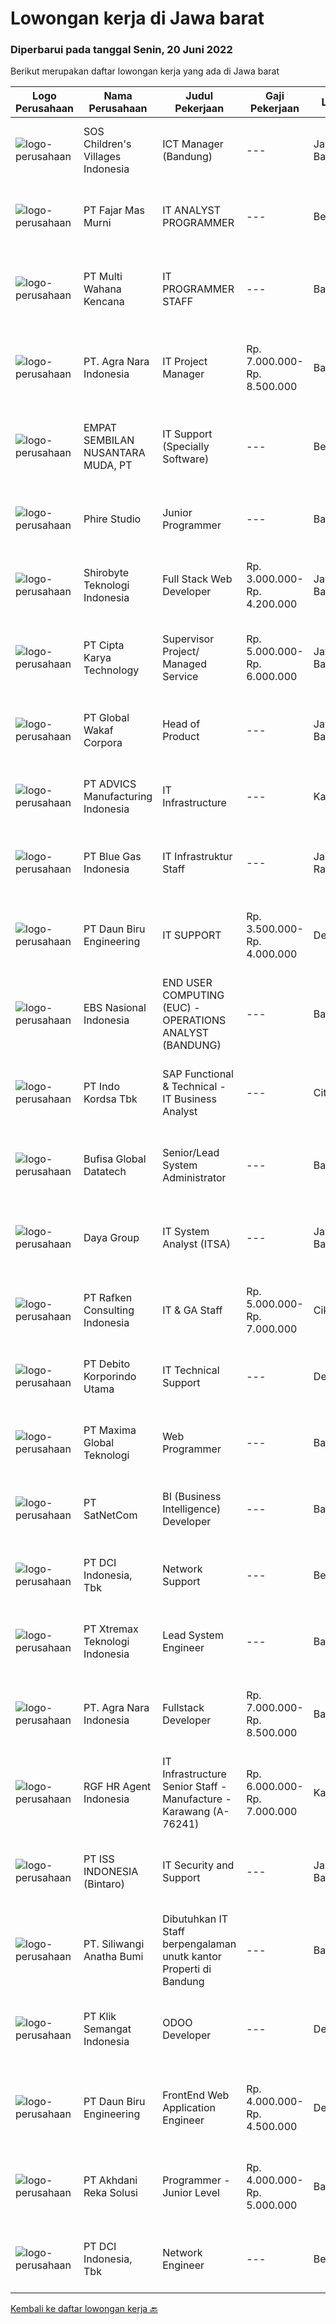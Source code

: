 
  # Lowongan kerja di Jawa barat

  ### Diperbarui pada tanggal Senin, 20 Juni 2022

  Berikut merupakan daftar lowongan kerja yang ada di Jawa barat

  |Logo Perusahaan | Nama Perusahaan | Judul Pekerjaan | Gaji Pekerjaan | Lokasi | Deskripsi | Tanggal diunggah | Pranala |
  | -------------- | --------------- | --------------- | --------- | --------- | -------------- | ------- | ----------- |
  |![logo-perusahaan](https://image-service-cdn.seek.com.au/6fe7764445742f843d4b7e9b2e25894eb3e31635/ee4dce1061f3f616224767ad58cb2fc751b8d2dc)|SOS Children's Villages Indonesia|ICT Manager (Bandung)|---|Jawa Barat|Mission of the position The ICT Manager support ICT Director to ensure that the ICT function in the Member Association works according to mission of...|Senin, 20 Juni 2022|https://www.jobstreet.co.id/id/job/ict-manager-bandung-3925492?token=0~67edd698-eee3-416f-97d6-0181d98dadd0&sectionRank=1&jobId=jobstreet-id-job-3925492|
|![logo-perusahaan](https://image-service-cdn.seek.com.au/3c5b10014fbd4c98dcb0e585d33384a022061821/ee4dce1061f3f616224767ad58cb2fc751b8d2dc)|PT Fajar Mas Murni|IT ANALYST PROGRAMMER|---|Bekasi|Deskripsi PekerjaanKUALIFIKASI : Pendidikan minimal S1 ilmu komputer/Teknologi Informasi atau setara. Pengalaman minimal 2 tahun di bidang yang sama...|Minggu, 19 Juni 2022|https://www.jobstreet.co.id/id/job/it-analyst-programmer-3914458?token=0~67edd698-eee3-416f-97d6-0181d98dadd0&sectionRank=2&jobId=jobstreet-id-job-3914458|
|![logo-perusahaan](https://image-service-cdn.seek.com.au/8a21d582e50f0d132f214ae36bd88b23e5a42b73/ee4dce1061f3f616224767ad58cb2fc751b8d2dc)|PT Multi Wahana Kencana|IT PROGRAMMER STAFF|---|Bandung|Deskripsi pekerjaan : Menerima, memprioritaskan, dan menyelesaikan permintaan bantuan IT. Instalasi dan software maintenance. Membuat aplikasi baik...|Minggu, 19 Juni 2022|https://www.jobstreet.co.id/id/job/it-programmer-staff-3907185?token=0~67edd698-eee3-416f-97d6-0181d98dadd0&sectionRank=3&jobId=jobstreet-id-job-3907185|
|![logo-perusahaan](https://image-service-cdn.seek.com.au/066895934f727c692ca34c9745ea9972dc3ff2b3/ee4dce1061f3f616224767ad58cb2fc751b8d2dc)|PT. Agra Nara Indonesia|IT Project Manager|Rp. 7.000.000-Rp. 8.500.000|Bandung|Deskripsi Pekerjaan : Melakukan seluruh kegiatan project management yaitu memulai project, merencanakan proyek, pengembangan/pelaksanaan proyek,...|Minggu, 19 Juni 2022|https://www.jobstreet.co.id/id/job/it-project-manager-3915080?token=0~67edd698-eee3-416f-97d6-0181d98dadd0&sectionRank=4&jobId=jobstreet-id-job-3915080|
|![logo-perusahaan](https://image-service-cdn.seek.com.au/2a7e898d5553bcca6fd851b0bed1591a0ae635b4/ee4dce1061f3f616224767ad58cb2fc751b8d2dc)|EMPAT SEMBILAN NUSANTARA MUDA, PT|IT Support (Specially Software)|---|Bekasi|Kualifikasi: Gelar S1/D3 sesuai Bidang  2-3 tahun pengalaman kerja di bidang teknologi informasi/IT/Software/Memiliki pengalaman untuk Migrasi data ke...|Jumat, 17 Juni 2022|https://www.jobstreet.co.id/id/job/it-support-specially-software-3924013?token=0~67edd698-eee3-416f-97d6-0181d98dadd0&sectionRank=5&jobId=jobstreet-id-job-3924013|
|![logo-perusahaan](https://image-service-cdn.seek.com.au/cd00847ac90cda376c727ed5cf452e2a62f2a231/ee4dce1061f3f616224767ad58cb2fc751b8d2dc)|Phire Studio|Junior Programmer|---|Bandung|General requirements: Minimal 1 year work experience in programming (Python, nodeJS) Work location in Bandung S1/D3 Graduates in Engineering...|Minggu, 19 Juni 2022|https://www.jobstreet.co.id/id/job/junior-programmer-3914843?token=0~67edd698-eee3-416f-97d6-0181d98dadd0&sectionRank=6&jobId=jobstreet-id-job-3914843|
|![logo-perusahaan](https://image-service-cdn.seek.com.au/43b55c004e49a92d57ab7eee81e4276c9103edb0/ee4dce1061f3f616224767ad58cb2fc751b8d2dc)|Shirobyte Teknologi Indonesia|Full Stack Web Developer|Rp. 3.000.000-Rp. 4.200.000|Jawa Barat|At least 1 Year(s) of working experience in the related field is required for this position. Fresh graduate allowed Required Skill(s): PHP, Laravel,...|Senin, 20 Juni 2022|https://www.jobstreet.co.id/id/job/full-stack-web-developer-3920730?token=0~67edd698-eee3-416f-97d6-0181d98dadd0&sectionRank=7&jobId=jobstreet-id-job-3920730|
|![logo-perusahaan](https://image-service-cdn.seek.com.au/aa1d0a0cef23c9f7abc5351e55ef70ffa0f06b7c/ee4dce1061f3f616224767ad58cb2fc751b8d2dc)|PT Cipta Karya Technology|Supervisor Project/ Managed Service|Rp. 5.000.000-Rp. 6.000.000|Jawa Barat|Supervisor Project/ Managed Service (Seluruh Indonesia)Kualifikasi : Usia maksimal 45 tahun. Pendidikan minimal SMK/D-3/ Sederajatnya. Pengalaman...|Sabtu, 18 Juni 2022|https://www.jobstreet.co.id/id/job/supervisor-project-managed-service-3925241?token=0~67edd698-eee3-416f-97d6-0181d98dadd0&sectionRank=8&jobId=jobstreet-id-job-3925241|
|![logo-perusahaan](https://image-service-cdn.seek.com.au/bc73d21c5253be9f5977060de12654dafb730977/ee4dce1061f3f616224767ad58cb2fc751b8d2dc)|PT Global Wakaf Corpora|Head of Product|---|Jawa Barat|Job ResponsibilityResponsible for gathering information about a product to be launched by the company through data analysis, market research, and...|Minggu, 19 Juni 2022|https://www.jobstreet.co.id/id/job/head-of-product-3914793?token=0~67edd698-eee3-416f-97d6-0181d98dadd0&sectionRank=9&jobId=jobstreet-id-job-3914793|
|![logo-perusahaan](https://image-service-cdn.seek.com.au/3d2eb79ef019b1df5a549a5d2140348eeb55e22f/ee4dce1061f3f616224767ad58cb2fc751b8d2dc)|PT ADVICS Manufacturing Indonesia|IT Infrastructure|---|Karawang|Requirement Bachelor’s Degree in Electro Engineering, Computer System, Computer Engineering, or Information Technology. Preferably has 1-2 years...|Jumat, 17 Juni 2022|https://www.jobstreet.co.id/id/job/it-infrastructure-3923562?token=0~67edd698-eee3-416f-97d6-0181d98dadd0&sectionRank=10&jobId=jobstreet-id-job-3923562|
|![logo-perusahaan](https://image-service-cdn.seek.com.au/bdb3675e133f4ed95e0dca678c990bb9fc494a4c/ee4dce1061f3f616224767ad58cb2fc751b8d2dc)|PT Blue Gas Indonesia|IT Infrastruktur Staff|---|Jakarta Raya|Kualifikasi : Pendidikan minimal S1 Teknik Informatika / Teknik Komputer / Sistem Komputer Pengalaman minimal 1 tahun di bidang IT Infrastruktur...|Kamis, 16 Juni 2022|https://www.jobstreet.co.id/id/job/it-infrastruktur-staff-3923046?token=0~67edd698-eee3-416f-97d6-0181d98dadd0&sectionRank=11&jobId=jobstreet-id-job-3923046|
|![logo-perusahaan](https://image-service-cdn.seek.com.au/d787d278f47a6254081e832bfb5cc9421805151d/ee4dce1061f3f616224767ad58cb2fc751b8d2dc)|PT Daun Biru Engineering|IT SUPPORT|Rp. 3.500.000-Rp. 4.000.000|Depok|Daun Biru Engineering adalah perusahaan perawatan maju untuk industri, baik hardware, software maupun maintenance-services. Sedang membutuhkan...|Rabu, 15 Juni 2022|https://www.jobstreet.co.id/id/job/it-support-3920345?token=0~67edd698-eee3-416f-97d6-0181d98dadd0&sectionRank=12&jobId=jobstreet-id-job-3920345|
|![logo-perusahaan](https://image-service-cdn.seek.com.au/8059c8494476ea51aa4db5cb0f96155f10aa16a1/ee4dce1061f3f616224767ad58cb2fc751b8d2dc)|EBS Nasional Indonesia|END USER COMPUTING (EUC) - OPERATIONS ANALYST (BANDUNG)|---|Bandung|One of our clients - a multinational information technology company, is looking for End User Computing (EUC) Operations Analyst for their Indonesia...|Minggu, 19 Juni 2022|https://www.jobstreet.co.id/id/job/end-user-computing-euc-operations-analyst-bandung-3914503?token=0~67edd698-eee3-416f-97d6-0181d98dadd0&sectionRank=13&jobId=jobstreet-id-job-3914503|
|![logo-perusahaan](https://image-service-cdn.seek.com.au/2edb1a76a77d108802f818569091386caf294b49/ee4dce1061f3f616224767ad58cb2fc751b8d2dc)|PT Indo Kordsa Tbk|SAP Functional & Technical - IT Business Analyst|---|Citeureup|Job Requirements Bachelor’s and/or Master’s degree in Computer Science, Computer Engineering or related technical discipline. 3+ years of professional...|Minggu, 19 Juni 2022|https://www.jobstreet.co.id/id/job/sap-functional-technical-it-business-analyst-3925302?token=0~67edd698-eee3-416f-97d6-0181d98dadd0&sectionRank=14&jobId=jobstreet-id-job-3925302|
|![logo-perusahaan](https://image-service-cdn.seek.com.au/dce945f477d23994a4962f2949e8c3c750e0559e/ee4dce1061f3f616224767ad58cb2fc751b8d2dc)|Bufisa Global Datatech|Senior/Lead System Administrator|---|Bandung|We Are Bufisa, trusted partner for PostgreSQL solutions, needs a fresh additional individuals to fill in position as Senior/Lead System...|Sabtu, 18 Juni 2022|https://www.jobstreet.co.id/id/job/senior-lead-system-administrator-3912629?token=0~67edd698-eee3-416f-97d6-0181d98dadd0&sectionRank=15&jobId=jobstreet-id-job-3912629|
|![logo-perusahaan](https://image-service-cdn.seek.com.au/11d1feaaca86a03829ce5fcb031012cc1c947e39/ee4dce1061f3f616224767ad58cb2fc751b8d2dc)|Daya Group|IT System Analyst (ITSA)|---|Jawa Barat|Candidate must possess at least Bachelor's Degree in Engineering (Computer/Telecommunication) or equivalent. At least minimum 4 years of working...|Jumat, 17 Juni 2022|https://www.jobstreet.co.id/id/job/it-system-analyst-itsa-3912610?token=0~67edd698-eee3-416f-97d6-0181d98dadd0&sectionRank=16&jobId=jobstreet-id-job-3912610|
|![logo-perusahaan](https://image-service-cdn.seek.com.au/b0fe7a43c1c670baf53c9ce4e4377cbc13c5fd02/ee4dce1061f3f616224767ad58cb2fc751b8d2dc)|PT Rafken Consulting Indonesia|IT & GA Staff|Rp. 5.000.000-Rp. 7.000.000|Cikarang|Qualification :~ Age : minimum 25 Years Old maximum 30 Years Old~ Experience : In Automotive Manufacture Company minimum 2 - 3 Years with same...|Selasa, 14 Juni 2022|https://www.jobstreet.co.id/id/job/it-ga-staff-3918792?token=0~67edd698-eee3-416f-97d6-0181d98dadd0&sectionRank=17&jobId=jobstreet-id-job-3918792|
|![logo-perusahaan](https://image-service-cdn.seek.com.au/06c5f455483b29e4428252530c99cbb3ca6c3a63/ee4dce1061f3f616224767ad58cb2fc751b8d2dc)|PT Debito Korporindo Utama|IT Technical Support|---|Depok|Responsibilities Provide initial problem, determination to the standard application, and assist end-users to determine whether a problem is on...|Rabu, 15 Juni 2022|https://www.jobstreet.co.id/id/job/it-technical-support-3921730?token=0~67edd698-eee3-416f-97d6-0181d98dadd0&sectionRank=18&jobId=jobstreet-id-job-3921730|
|![logo-perusahaan](https://image-service-cdn.seek.com.au/8d046a8ad2dd67b6937ccb7d6ad2eded0fcd4df6/ee4dce1061f3f616224767ad58cb2fc751b8d2dc)|PT Maxima Global Teknologi|Web Programmer|---|Bandung|Candidate must possess at least Bachelor's Degree in Computer Science/Information Technology or equivalent At least 1 year of working experience in...|Jumat, 17 Juni 2022|https://www.jobstreet.co.id/id/job/web-programmer-3904352?token=0~67edd698-eee3-416f-97d6-0181d98dadd0&sectionRank=19&jobId=jobstreet-id-job-3904352|
|![logo-perusahaan](https://image-service-cdn.seek.com.au/6108f58b8d52b8e5523830ee4b11d6074377e515/ee4dce1061f3f616224767ad58cb2fc751b8d2dc)|PT SatNetCom|BI (Business Intelligence) Developer|---|Bandung|General Description:Business Intelligence (BI) Developer to create and manage BI and analytics solutions that turn data into knowledge.In this role,...|Sabtu, 18 Juni 2022|https://www.jobstreet.co.id/id/job/bi-business-intelligence-developer-3905354?token=0~67edd698-eee3-416f-97d6-0181d98dadd0&sectionRank=20&jobId=jobstreet-id-job-3905354|
|![logo-perusahaan](https://image-service-cdn.seek.com.au/6bd6b7b03e04ad1514911f3ca63a68c986c6deb5/ee4dce1061f3f616224767ad58cb2fc751b8d2dc)|PT DCI Indonesia, Tbk|Network Support|---|Bekasi|Requirement: Candidate must possess at least a Diploma, Bachelor's Degree, Computer Science/Information Technology or equivalent Minimum 2 year’s...|Jumat, 17 Juni 2022|https://www.jobstreet.co.id/id/job/network-support-3923893?token=0~67edd698-eee3-416f-97d6-0181d98dadd0&sectionRank=21&jobId=jobstreet-id-job-3923893|
|![logo-perusahaan](https://image-service-cdn.seek.com.au/0357f339321d1efc2b1f07da3ec4bc51c2b990da/ee4dce1061f3f616224767ad58cb2fc751b8d2dc)|PT Xtremax Teknologi Indonesia|Lead System Engineer|---|Bandung|This position is suitable for those who yearn to thrive and enjoy analyzing and solving complex problems. If you get that warm, fuzzy feeling in your...|Sabtu, 18 Juni 2022|https://www.jobstreet.co.id/id/job/lead-system-engineer-3913692?token=0~67edd698-eee3-416f-97d6-0181d98dadd0&sectionRank=22&jobId=jobstreet-id-job-3913692|
|![logo-perusahaan](https://image-service-cdn.seek.com.au/1ce8ffe018be2d0041b2d78b41fa7fed1ffbb50a/ee4dce1061f3f616224767ad58cb2fc751b8d2dc)|PT. Agra Nara Indonesia|Fullstack Developer|Rp. 7.000.000-Rp. 8.500.000|Bandung|We are looking for a Full Stack Developer to produce customized banking solutions. You'll be working with our clients, analysts, and other engineers,...|Minggu, 19 Juni 2022|https://www.jobstreet.co.id/id/job/fullstack-developer-3915077?token=0~67edd698-eee3-416f-97d6-0181d98dadd0&sectionRank=23&jobId=jobstreet-id-job-3915077|
|![logo-perusahaan](https://image-service-cdn.seek.com.au/d5868152525c083dcbedb1aa22a408e592bdf7d2/ee4dce1061f3f616224767ad58cb2fc751b8d2dc)|RGF HR Agent Indonesia|IT Infrastructure Senior Staff - Manufacture - Karawang (A-76241)|Rp. 6.000.000-Rp. 7.000.000|Karawang|About The Company: The working venue is in Karawang. Our client is a Japanese Manufacturing company. Currently, they are looking for IT Infrastructure...|Jumat, 17 Juni 2022|https://www.jobstreet.co.id/id/job/it-infrastructure-senior-staff-manufacture-karawang-a-76241-3924068?token=0~67edd698-eee3-416f-97d6-0181d98dadd0&sectionRank=24&jobId=jobstreet-id-job-3924068|
|![logo-perusahaan](https://image-service-cdn.seek.com.au/69b547796e2a7848fe3ef971363040924a411425/ee4dce1061f3f616224767ad58cb2fc751b8d2dc)|PT ISS INDONESIA (Bintaro)|IT Security and Support|---|Jawa Barat|Qualifications: Bachelor’s Degree in Computer Science/Engineering/Information Technology Minimum 1-2 years of experience in IT Operational/IT Security...|Jumat, 17 Juni 2022|https://www.jobstreet.co.id/id/job/it-security-and-support-3923620?token=0~67edd698-eee3-416f-97d6-0181d98dadd0&sectionRank=25&jobId=jobstreet-id-job-3923620|
|![logo-perusahaan](https://image-service-cdn.seek.com.au/bc2b135376b2e5025ce920eb56bf572f5d3b406f/ee4dce1061f3f616224767ad58cb2fc751b8d2dc)|PT. Siliwangi Anatha Bumi|Dibutuhkan IT Staff berpengalaman unutk kantor Properti di Bandung|---|Bandung|Dibutuhkan IT Staff untuk Perusahaan Properti Bandung:Kriteria: Diutamakan domisili Bandung Menguasai Sistem Operasi (windows 10,windows server,linux)...|Kamis, 16 Juni 2022|https://www.jobstreet.co.id/id/job/dibutuhkan-it-staff-berpengalaman-unutk-kantor-properti-di-bandung-3922802?token=0~67edd698-eee3-416f-97d6-0181d98dadd0&sectionRank=26&jobId=jobstreet-id-job-3922802|
|![logo-perusahaan](https://image-service-cdn.seek.com.au/6053a082ba7fb7c952c77d9d7cf2c3cf316cfad1/ee4dce1061f3f616224767ad58cb2fc751b8d2dc)|PT Klik Semangat Indonesia|ODOO Developer|---|Depok|Anda suka dengan tantangan dibidang IT?Anda paham dengan bahasa pemrograman Python?Anda suka menganalisa troubleshot? dan menyelesaikannya? Deskripsi...|Sabtu, 18 Juni 2022|https://www.jobstreet.co.id/id/job/odoo-developer-3905310?token=0~67edd698-eee3-416f-97d6-0181d98dadd0&sectionRank=27&jobId=jobstreet-id-job-3905310|
|![logo-perusahaan](https://image-service-cdn.seek.com.au/4493c57ec5adebd16ff506014b2071b3008ab618/ee4dce1061f3f616224767ad58cb2fc751b8d2dc)|PT Daun Biru Engineering|FrontEnd Web Application Engineer|Rp. 4.000.000-Rp. 4.500.000|Depok|Daun Biru Engineering adalah perusahaan perawatan maju untuk industri, baik hardware, software maupun maintenance-services. Sedang membutuhkan...|Jumat, 17 Juni 2022|https://www.jobstreet.co.id/id/job/frontend-web-application-engineer-3903819?token=0~67edd698-eee3-416f-97d6-0181d98dadd0&sectionRank=28&jobId=jobstreet-id-job-3903819|
|![logo-perusahaan](https://image-service-cdn.seek.com.au/209145b20f81b061085e061c426f6bfc67f9b961/ee4dce1061f3f616224767ad58cb2fc751b8d2dc)|PT Akhdani Reka Solusi|Programmer - Junior Level|Rp. 4.000.000-Rp. 5.000.000|Bandung|Junior level software engineer atau fresh-grad sedang mencari pengalaman dan mengembangkan skill? Perlu tempat kerja yang mendidik teamnya atas kerja...|Jumat, 17 Juni 2022|https://www.jobstreet.co.id/id/job/programmer-junior-level-3923612?token=0~67edd698-eee3-416f-97d6-0181d98dadd0&sectionRank=29&jobId=jobstreet-id-job-3923612|
|![logo-perusahaan](https://image-service-cdn.seek.com.au/6bd6b7b03e04ad1514911f3ca63a68c986c6deb5/ee4dce1061f3f616224767ad58cb2fc751b8d2dc)|PT DCI Indonesia, Tbk|Network Engineer|---|Bekasi|Requirement: Candidate must possess at least a Diploma, Bachelor's Degree, Computer Science/Information Technology or equivalent Minimum 5 year’s...|Jumat, 17 Juni 2022|https://www.jobstreet.co.id/id/job/network-engineer-3923906?token=0~67edd698-eee3-416f-97d6-0181d98dadd0&sectionRank=30&jobId=jobstreet-id-job-3923906|


  [Kembali ke daftar lowongan kerja 🔙](../README.md#daftar-lowongan-kerja)
  